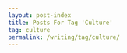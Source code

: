 ```yaml
---
layout: post-index
title: Posts For Tag 'Culture'
tag: culture
permalink: /writing/tag/culture/
---
```

